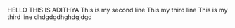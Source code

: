 HELLO THIS IS ADITHYA
This is my second line
This my third line
This is my third line dhdgdgdhghdgjdgd